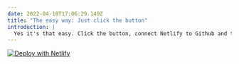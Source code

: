 ```yaml
---
date: 2022-04-18T17:06:29.149Z
title: "The easy way: Just click the button"
introduction: |
  Yes it's that easy. Click the button, connect Netlify to Github and that's it!
---
```

[![Deploy with Netlify](https://www.netlify.com/img/deploy/button.svg)](https://app.netlify.com/start/deploy?repository=https://github.com/cathelijne/site-hugo-huguette)


